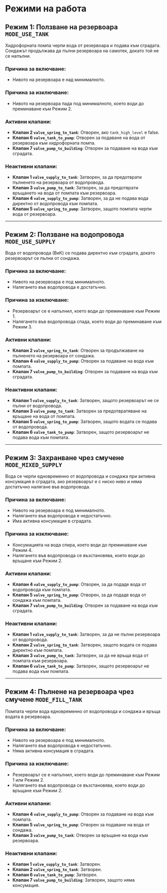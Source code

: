 # Режими на работа

## Режим 1: Ползване на резервоара `MODE_USE_TANK`

Хидрофорната помпа черпи вода от резервоара и подава към сградата. Сондажът продължава да пълни резервоара на самотек, докато той не се напълни.

### Причина за включване:
- Нивото на резервоара е над минималното.

### Причина за изключване:
- Нивото на резервоара пада под минималното, което води до преминаване към Режим 2.

### Активни клапани:

- **Клапан 2 `valve_spring_to_tank`**: Отворен, ако `tank_high_level` е false.
- **Клапан 6 `valve_tank_to_pump`**: Отворен за подаване на вода от резервоара към хидрофорната помпа.
- **Клапан 7 `valve_pump_to_building`**: Отворен за подаване на вода към сградата.

### Неактивни клапани:

- **Клапан 1 `valve_supply_to_tank`**: Затворен, за да предотврати пълненето на резервоара от водопровода.
- **Клапан 3 `valve_pump_to_tank`**: Затворен, за да предотврати връщането на вода от помпата към резервоара.
- **Клапан 4 `valve_supply_to_pump`**: Затворен, за да не подава вода директно от водопровода към помпата.
- **Клапан 5 `valve_spring_to_pump`**: Затворен, защото помпата черпи вода от резервоара.

---

## Режим 2: Ползване на водопровода `MODE_USE_SUPPLY`

Вода от водопровода (ВиК) се подава директно към сградата, докато резервоарът се пълни от сондажа.

### Причина за включване:
- Нивото на резервоара е под минималното.
- Налягането във водопровода е достатъчно.

### Причина за изключване:
- Резервоарът се е напълнил, което води до преминаване към Режим 1.
- Налягането във водопровода спада, което води до преминаване към Режим 3.

### Активни клапани:

- **Клапан 2 `valve_spring_to_tank`**: Отворен за продължаване на пълненето на резервоара от сондажа.
- **Клапан 4 `valve_supply_to_pump`**: Отворен за подаване на вода към помпата.
- **Клапан 7 `valve_pump_to_building`**: Отворен за подаване на вода към сградата.

### Неактивни клапани:

- **Клапан 1 `valve_supply_to_tank`**: Затворен, защото резервоарът не се пълни от водопровода.
- **Клапан 3 `valve_pump_to_tank`**: Затворен за предотвратяване на връщане на вода от помпата.
- **Клапан 5 `valve_spring_to_pump`**: Затворен, защото водата се подава от водопровода.
- **Клапан 6 `valve_tank_to_pump`**: Затворен, защото резервоарът не подава вода към помпата.

---

## Режим 3: Захранване чрез смучене `MODE_MIXED_SUPPLY`

Вода се черпи едновременно от водопровода и сондажа при активна консумация в сградата, ако резервоарът е с ниско ниво и няма достатъчно налягане във водопровода.

### Причина за включване:
- Нивото на резервоара е под минималното.
- Налягането във водопровода е недостатъчно.
- Има активна консумация в сградата.

### Причина за изключване:
- Консумацията на вода спира, което води до преминаване към Режим 4.
- Налягането във водопровода се възстановява, което води до връщане към Режим 2.

### Активни клапани:

- **Клапан 4 `valve_supply_to_pump`**: Отворен, за да подаде вода от водопровода към помпата.
- **Клапан 5 `valve_spring_to_pump`**: Отворен, за да подаде вода от сондажа към помпата.
- **Клапан 7 `valve_pump_to_building`**: Отворен за подаване на вода към сградата.

### Неактивни клапани:

- **Клапан 1 `valve_supply_to_tank`**: Затворен, за да не пълни резервоара от водопровода.
- **Клапан 2 `valve_spring_to_tank`**: Затворен, защото водата се подава директно към помпата.
- **Клапан 3 `valve_pump_to_tank`**: Затворен, за да не връща вода от помпата към резервоара.
- **Клапан 6 `valve_tank_to_pump`**: Затворен, защото резервоарът не подава вода към помпата.

---

## Режим 4: Пълнене на резервоара чрез смучене `MODE_FILL_TANK`

Помпата черпи вода едновременно от водопровода и сондажа и връща водата в резервоара.

### Причина за включване:
- Нивото на резервоара е под минималното.
- Налягането във водопровода е недостатъчно.
- Няма активна консумация в сградата.

### Причина за изключване:
- Резервоарът се е напълнил, което води до преминаване към Режим 1 или Режим 2.
- Налягането във водопровода се възстановява, което води до връщане към Режим 2.

### Активни клапани:

- **Клапан 4 `valve_supply_to_pump`**: Отворен за подаване на вода към помпата.
- **Клапан 5 `valve_spring_to_pump`**: Отворен за подаване на вода от сондажа.
- **Клапан 3 `valve_pump_to_tank`**: Отворен за връщане на вода към резервоара.

### Неактивни клапани:

- **Клапан 1 `valve_supply_to_tank`**: Затворен.
- **Клапан 2 `valve_spring_to_tank`**: Затворен.
- **Клапан 6 `valve_tank_to_pump`**: Затворен.
- **Клапан 7 `valve_pump_to_building`**: Затворен, защото няма консумация.
